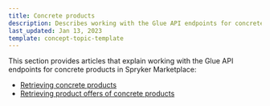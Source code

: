 ```yaml
---
title: Concrete products
description: Describes working with the Glue API endpoints for concrete products in Spryker Marketplace
last_updated: Jan 13, 2023
template: concept-topic-template
---
```


This section provides articles that explain working with the Glue API endpoints for concrete products in Spryker Marketplace:
* [Retrieving concrete products](/docs/marketplace/dev/glue-api-guides/{{page.version}}/concrete-products/retrieving-concrete-products.html)
* [Retrieving product offers of concrete products](/docs/marketplace/dev/glue-api-guides/{{page.version}}/concrete-products/retrieving-product-offers-of-concrete-products.html)
